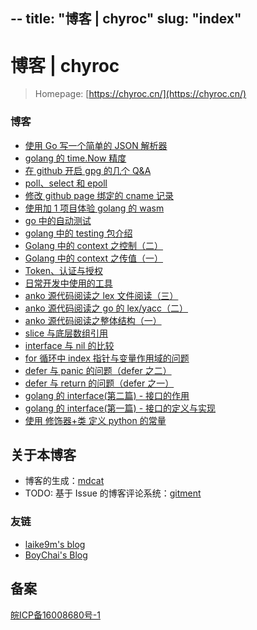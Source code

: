 --
title: "博客 | chyroc"
slug: "index"
--
# 博客 | chyroc

> Homepage: [https://chyroc.cn/](https://chyroc.cn/)

### 博客

- [使用 Go 写一个简单的 JSON 解析器](./posts/2032.10.09-golang-simple-json-parse.md)
- [golang 的 time.Now 精度](./posts/2019.03.03-golang-time-now-precision.md)
- [在 github 开启 gpg 的几个 Q&A](./posts/2018.07.25-github-commit-with-gpg.md)
- [poll、select 和 epoll](./posts/2018.07.23-poll-select-epoll.md)
- [修改 github page 绑定的 cname 记录](./posts/2018.06.26-modify-github-page-binding-cname-record.md)
- [使用加 1 项目体验 golang 的 wasm](./posts/2018.06.20-use-plus-one-to-experience-golang-wasm.md)
- [go 中的自动测试](./posts/2018.05.18-go-auto-test.md)
- [golang 中的 testing 包介绍](./posts/2018.05.15-go-test-introduction.md)
- [Golang 中的 context 之控制（二）](./posts/2018.05.04-golang-context-ii.md)
- [Golang 中的 context 之传值（一）](./posts/2018.04.29-golang-context-i.md)
- [Token、认证与授权](./posts/2018.04.08-token-authentication-authorization.md)
- [日常开发中使用的工具](./posts/2018.03.26-dev-tools.md)
- [anko 源代码阅读之 lex 文件阅读（三）](./posts/2018.03.23-read-anko-3.md)
- [anko 源代码阅读之 go 的 lex/yacc（二）](./posts/2018.03.21-read-anko-2.md)
- [anko 源代码阅读之整体结构（一）](./posts/2018.03.20-read-anko-1.md)
- [slice 与底层数组引用](./posts/2018.01.25.subslice-grow.md)
- [interface 与 nil 的比较](./posts/2018.01.25-interface-and-nil-comparison.md)
- [for 循环中 index 指针与变量作用域的问题](./posts/2018.01.25-index-pointer-and-variable-scope-in-a-for-loop.md)
- [defer 与 panic 的问题（defer 之二）](./posts/2018.01.25-defer-2-panic.md)
- [defer 与 return 的问题（defer 之一）](./posts/2018.01.25-defer-1-return.md)
- [golang 的 interface(第二篇) - 接口的作用](./posts/2017.08.04-golang-interface-ii.md)
- [golang 的 interface(第一篇) - 接口的定义与实现](./posts/2017.08.03-golang-interface-i.md)
- [使用 修饰器+类 定义 python 的常量](./posts/2017.07.31-decorator-and-class-to-define-python-constants.md)


## 关于本博客

* 博客的生成：[mdcat](https://github.com/chyroc/mdcat)
* TODO: 基于 Issue 的博客评论系统：[gitment](https://github.com/imsun/gitment)

### 友链

- [laike9m's blog](https://laike9m.com/)
- [BoyChai's Blog](https://blog.boychai.xyz/)

## 备案

[皖ICP备16008680号-1](https://beian.miit.gov.cn/)

